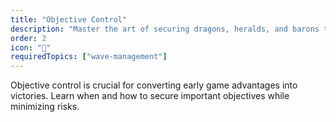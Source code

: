 ```yaml
---
title: "Objective Control"
description: "Master the art of securing dragons, heralds, and barons to win games"
order: 2
icon: "🎯"
requiredTopics: ["wave-management"]
---
```


Objective control is crucial for converting early game advantages into victories. Learn when and how to secure important objectives while minimizing risks. 